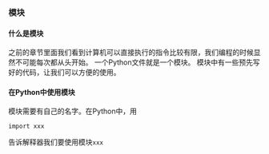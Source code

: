 ### 模块

#### 什么是模块

之前的章节里面我们看到计算机可以直接执行的指令比较有限，我们编程的时候显然不可能每次都从头开始。
一个Python文件就是一个模块。
模块中有一些预先写好的代码，让我们可以方便的使用。

#### 在Python中使用模块

模块需要有自己的名字。在Python中，用
```
import xxx
```
告诉解释器我们要使用模块`xxx`
